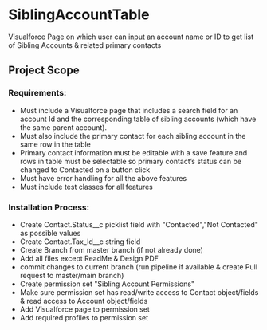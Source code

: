 # SiblingAccountTable
Visualforce Page on which user can input an account name or ID to get list of Sibling Accounts &amp; related primary contacts

## Project Scope

### Requirements:

- Must include a Visualforce page that includes a search field for an account Id and the corresponding table of sibling accounts (which have the same parent account). 
- Must also include the primary contact for each sibling account in the same row in the table
- Primary contact information must be editable with a save feature and rows in table must be selectable so primary contact’s status can be changed to Contacted on a button click
- Must have error handling for all the above features
- Must include test classes for all features

### Installation Process:
- Create Contact.Status__c picklist field with "Contacted","Not Contacted" as possible values
- Create Contact.Tax_Id__c string field 
- Create Branch from master branch (if not already done)
- Add all files except ReadMe & Design PDF
- commit changes to current branch (run pipeline if available & create Pull request to master/main branch)
- Create permission set "Sibling Account Permissions"
- Make sure permission set has read/write access to Contact object/fields & read access to Account object/fields
- Add Visualforce page to permission set
- Add required profiles to permission set
